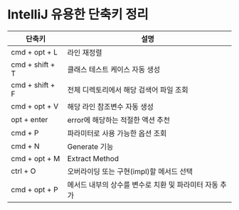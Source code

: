 # IntelliJ 유용한 단축키 정리

| 단축키          | 설명                                                   |
| --------------- | ------------------------------------------------------ |
| cmd + opt + L   | 라인 재정렬                                            |
| cmd + shift + T | 클래스 테스트 케이스 자동 생성                         |
| cmd + shift + F | 전체 디렉토리에서 해당 검색어 파일 조회                |
| cmd + opt + V   | 해당 라인 참조변수 자동 생성                           |
| opt + enter     | error에 해당하는 적절한 액션 추천                      |
| cmd + P         | 파라미터로 사용 가능한 옵션 조회                       |
| cmd + N         | Generate 기능                                          |
| cmd + opt + M   | Extract Method                                         |
| ctrl + O        | 오버라이딩 또는 구현(impl)할 메서드 선택               |
| cmd + opt + P   | 메서드 내부의 상수를 변수로 치환 및 파라미터 자동 추가 |




